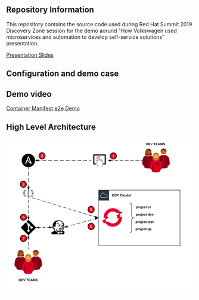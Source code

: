 ## Repository Information

This repository contains the source code used during Red Hat Summit 2019 Discovery Zone session for the demo aorund "How Volkswagen used microservices and automation to develop self-service solutions" presentation.

[Presentation Slides](https://www.slideshare.net/makimak1/how-volkswagen-used-microservices-and-automation-to-develop-self-service-solutions)

## Configuration and demo case



## Demo video

[Container Manifest e2e Demo](media/demo.webm)

## High Level Architecture

![System Diagram](media/high_level_arch.png "System Diagram")